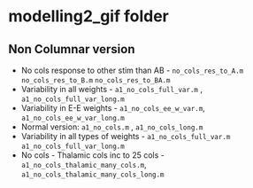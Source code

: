 # modelling2_gif folder

## Non Columnar version
- No cols response to other stim than AB - `no_cols_res_to_A.m` `no_cols_res_to_B.m` `no_cols_res_to_BA.m`
- Variability in all weights -  `a1_no_cols_full_var.m` , `a1_no_cols_full_var_long.m`
- Variability in E-E weights - `a1_no_cols_ee_w_var.m`, `a1_no_cols_ee_w_var_long.m`
- Normal version: `a1_no_cols.m` , `a1_no_cols_long.m`
- Variability in all types of weights - `a1_no_cols_full_var.m` `a1_no_cols_full_var_long.m`
- No cols - Thalamic cols inc to 25 cols - `a1_no_cols_thalamic_many_cols.m`, `a1_no_cols_thalamic_many_cols_long.m`



